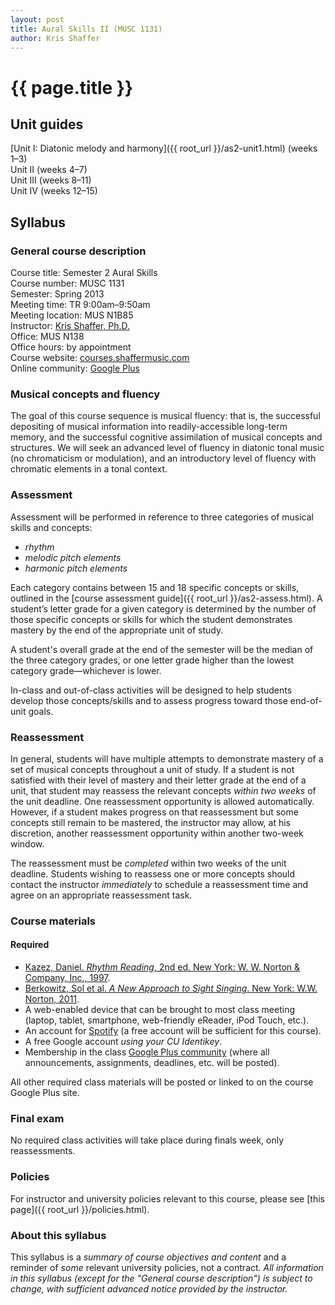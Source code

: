 ```yaml
---
layout: post
title: Aural Skills II (MUSC 1131)
author: Kris Shaffer
---
```


# {{ page.title }} #

## Unit guides ##

[Unit I: Diatonic melody and harmony]({{ root_url }}/as2-unit1.html) (weeks 1–3)  
Unit II (weeks 4–7)  
Unit III (weeks 8–11)  
Unit IV (weeks 12–15)  

## Syllabus ##

### General course description ###

Course title: Semester 2 Aural Skills  
Course number: MUSC 1131  
Semester: Spring 2013  
Meeting time: TR 9:00am–9:50am  
Meeting location: MUS N1B85  
Instructor: [Kris Shaffer, Ph.D.](http://kris.shaffermusic.com)  
Office: MUS N138  
Office hours: by appointment  
Course website: [courses.shaffermusic.com](http://courses.shaffermusic.com/)  
Online community: [Google Plus](https://plus.google.com/communities/114889622387000207204)

### Musical concepts and fluency ###

The goal of this course sequence is musical fluency: that is, the successful depositing of musical information into readily-accessible long-term memory, and the successful cognitive assimilation of musical concepts and structures.
We will seek an advanced level of fluency in diatonic tonal music (no chromaticism or modulation), and an introductory level of fluency with chromatic elements in a tonal context.

### Assessment ###

Assessment will be performed in reference to three categories of musical skills and concepts: 

- *rhythm*  
- *melodic pitch elements*  
- *harmonic pitch elements*  

Each category contains between 15 and 18 specific concepts or skills, outlined in the [course assessment guide]({{ root_url }}/as2-assess.html). A student’s letter grade for a given category is determined by the number of those specific concepts or skills for which the student demonstrates mastery by the end of the appropriate unit of study. 

A student's overall grade at the end of the semester will be the median of the three category grades, or one letter grade higher than the lowest category grade—whichever is lower.

In-class and out-of-class activities will be designed to help students develop those concepts/skills and to assess progress toward those end-of-unit goals.

### Reassessment ###

In general, students will have multiple attempts to demonstrate mastery of a set of musical concepts throughout a unit of study. If a student is not satisfied with their level of mastery and their letter grade at the end of a unit, that student may reassess the relevant concepts *within two weeks* of the unit deadline. One reassessment opportunity is allowed automatically. However, if a student makes progress on that reassessment but some concepts still remain to be mastered, the instructor may allow, at his discretion, another reassessment opportunity within another two-week window.

The reassessment must be *completed* within two weeks of the unit deadline. Students wishing to reassess one or more concepts should contact the instructor *immediately* to schedule a reassessment time and agree on an appropriate reassessment task.

### Course materials ###

#### Required ####

- [Kazez, Daniel. *Rhythm Reading*, 2nd ed. New York: W. W. Norton & Company, Inc., 1997](http://openlibrary.org/books/OL22213819M/Rhythm_reading).  
- [Berkowitz, Sol et al. *A New Approach to Sight Singing*. New York: W.W. Norton, 2011](http://openlibrary.org/works/OL16010686W/A_new_approach_to_sight_singing).    
- A web-enabled device that can be brought to most class meeting (laptop, tablet, smartphone, web-friendly eReader, iPod Touch, etc.).  
- An account for [Spotify](http://www.spotify.com) (a free account will be sufficient for this course).  
- A free Google account *using your CU Identikey*.  
- Membership in the class [Google Plus community](https://plus.google.com/u/1/communities/114889622387000207204) (where all announcements, assignments, deadlines, etc. will be posted).  

All other required class materials will be posted or linked to on the course Google Plus site.

### Final exam ###

No required class activities will take place during finals week, only reassessments.

### Policies ###

For instructor and university policies relevant to this course, please see [this page]({{ root_url }}/policies.html).

### About this syllabus ###

This syllabus is a *summary of course objectives and content* and a reminder of *some* relevant university policies, not a contract. *All information in this syllabus (except for the "General course description") is subject to change, with sufficient advanced notice provided by the instructor.*